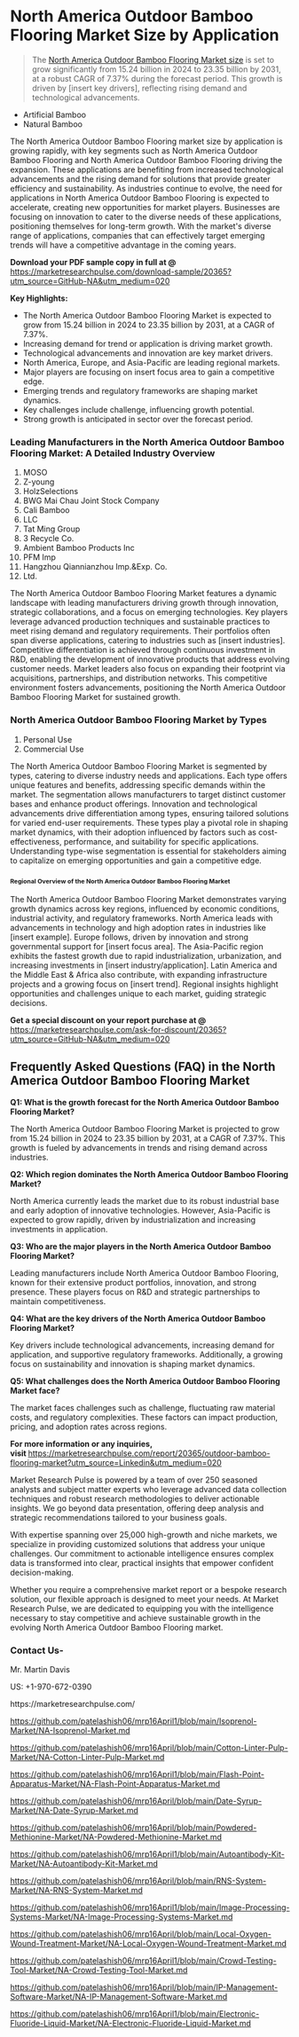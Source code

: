 <h1>North America Outdoor Bamboo Flooring Market&nbsp;Size by Application</h1><blockquote><p>The <a href="https://marketresearchpulse.com/download-sample/20365?utm_source=GitHub-NA&amp;utm_medium=020">North America Outdoor Bamboo Flooring Market size</a> is set to grow significantly from 15.24 billion in 2024 to 23.35 billion by 2031, at a robust CAGR of 7.37% during the forecast period. This growth is driven by [insert key drivers], reflecting rising demand and technological advancements.</p></blockquote><ul><li>Artificial Bamboo<li> Natural Bamboo</li></ul><p>The North America Outdoor Bamboo Flooring market size by application is growing rapidly, with key segments such as North America Outdoor Bamboo Flooring and North America Outdoor Bamboo Flooring driving the expansion. These applications are benefiting from increased technological advancements and the rising demand for solutions that provide greater efficiency and sustainability. As industries continue to evolve, the need for applications in North America Outdoor Bamboo Flooring is expected to accelerate, creating new opportunities for market players. Businesses are focusing on innovation to cater to the diverse needs of these applications, positioning themselves for long-term growth. With the market's diverse range of applications, companies that can effectively target emerging trends will have a competitive advantage in the coming years.</p><p><strong>Download your PDF sample copy in full at @ </strong><a href="https://marketresearchpulse.com/download-sample/20365?utm_source=GitHub-NA&amp;utm_medium=020">https://marketresearchpulse.com/download-sample/20365?utm_source=GitHub-NA&amp;utm_medium=020</a></p><p><strong>Key Highlights: </strong></p><ul><li>The North America Outdoor Bamboo Flooring Market is expected to grow from 15.24 billion in 2024 to 23.35 billion by 2031, at a CAGR of 7.37%.</li><li>Increasing demand for trend or application is driving market growth.</li><li>Technological advancements and innovation are key market drivers.</li><li>North America, Europe, and Asia-Pacific are leading regional markets.</li><li>Major players are focusing on insert focus area to gain a competitive edge.</li><li>Emerging trends and regulatory frameworks are shaping market dynamics.</li><li>Key challenges include challenge, influencing growth potential.</li><li>Strong growth is anticipated in sector over the forecast period.</li></ul><h3>Leading Manufacturers in the North America Outdoor Bamboo Flooring Market: A Detailed Industry Overview</h3><ol><li>MOSO</li><li>Z-young</li><li>HolzSelections</li><li>BWG Mai Chau Joint Stock Company</li><li>Cali Bamboo</li><li>LLC</li><li>Tat Ming Group</li><li>3 Recycle Co.</li><li>Ambient Bamboo Products Inc</li><li>PFM Imp</li><li>Hangzhou Qiannianzhou Imp.&Exp. Co.</li><li>Ltd.</li></ol><div class="flex max-w-full flex-col flex-grow"><div class="min-h-8 text-message flex w-full flex-col items-end gap-2 whitespace-normal break-words [.text-message+&amp;]:mt-5" dir="auto" data-message-author-role="assistant" data-message-id="fd8432e4-4910-450d-b182-61b7bfb0a01f" data-message-model-slug="gpt-4o"><div class="flex w-full flex-col gap-1 empty:hidden first:pt-[3px]"><div class="markdown prose w-full break-words dark:prose-invert light"><p>The North America Outdoor Bamboo Flooring Market features a dynamic landscape with leading manufacturers driving growth through innovation, strategic collaborations, and a focus on emerging technologies. Key players leverage advanced production techniques and sustainable practices to meet rising demand and regulatory requirements. Their portfolios often span diverse applications, catering to industries such as [insert industries]. Competitive differentiation is achieved through continuous investment in R&amp;D, enabling the development of innovative products that address evolving customer needs. Market leaders also focus on expanding their footprint via acquisitions, partnerships, and distribution networks. This competitive environment fosters advancements, positioning the North America Outdoor Bamboo Flooring Market for sustained growth.</p></div></div></div></div><h3>North America Outdoor Bamboo Flooring Market by Types</h3><ol><li>Personal Use<li> Commercial Use</li></ol><div class="flex max-w-full flex-col flex-grow"><div class="min-h-8 text-message flex w-full flex-col items-end gap-2 whitespace-normal break-words [.text-message+&amp;]:mt-5" dir="auto" data-message-author-role="assistant" data-message-id="084470be-0bb7-4664-bddf-5156b4f41249" data-message-model-slug="gpt-4o-mini"><div class="flex w-full flex-col gap-1 empty:hidden first:pt-[3px]"><div class="markdown prose w-full break-words dark:prose-invert light"><p>The North America Outdoor Bamboo Flooring Market is segmented by types, catering to diverse industry needs and applications. Each type offers unique features and benefits, addressing specific demands within the market. The segmentation allows manufacturers to target distinct customer bases and enhance product offerings. Innovation and technological advancements drive differentiation among types, ensuring tailored solutions for varied end-user requirements. These types play a pivotal role in shaping market dynamics, with their adoption influenced by factors such as cost-effectiveness, performance, and suitability for specific applications. Understanding type-wise segmentation is essential for stakeholders aiming to capitalize on emerging opportunities and gain a competitive edge.</p></div></div></div></div><h3><span style="font-size: 11px;">Regional Overview of the North America Outdoor Bamboo Flooring Market</span></h3><div class="flex max-w-full flex-col flex-grow"><div class="min-h-8 text-message flex w-full flex-col items-end gap-2 whitespace-normal break-words [.text-message+&amp;]:mt-5" dir="auto" data-message-author-role="assistant" data-message-id="e9038762-ce64-4e30-91c9-9bd413514231" data-message-model-slug="gpt-4o-mini"><div class="flex w-full flex-col gap-1 empty:hidden first:pt-[3px]"><div class="markdown prose w-full break-words dark:prose-invert light"><p>The North America Outdoor Bamboo Flooring Market demonstrates varying growth dynamics across key regions, influenced by economic conditions, industrial activity, and regulatory frameworks. North America leads with advancements in technology and high adoption rates in industries like [insert example]. Europe follows, driven by innovation and strong governmental support for [insert focus area]. The Asia-Pacific region exhibits the fastest growth due to rapid industrialization, urbanization, and increasing investments in [insert industry/application]. Latin America and the Middle East &amp; Africa also contribute, with expanding infrastructure projects and a growing focus on [insert trend]. Regional insights highlight opportunities and challenges unique to each market, guiding strategic decisions.</p></div></div></div></div><p><strong>Get a special discount on your report purchase at @ </strong><a href="https://marketresearchpulse.com/ask-for-discount/20365?utm_source=GitHub-NA&amp;utm_medium=020">https://marketresearchpulse.com/ask-for-discount/20365?utm_source=GitHub-NA&amp;utm_medium=020</a></p><h2>Frequently Asked Questions (FAQ) in the North America Outdoor Bamboo Flooring Market</h2><p><strong>Q1: What is the growth forecast for the North America Outdoor Bamboo Flooring Market?</strong></p><p>The North America Outdoor Bamboo Flooring Market is projected to grow from 15.24 billion in 2024 to 23.35 billion by 2031, at a CAGR of 7.37%. This growth is fueled by advancements in trends and rising demand across industries.</p><p><strong>Q2: Which region dominates the North America Outdoor Bamboo Flooring Market?</strong></p><p>North America currently leads the market due to its robust industrial base and early adoption of innovative technologies. However, Asia-Pacific is expected to grow rapidly, driven by industrialization and increasing investments in application.</p><p><strong>Q3: Who are the major players in the North America Outdoor Bamboo Flooring Market?</strong></p><p>Leading manufacturers include North America Outdoor Bamboo Flooring, known for their extensive product portfolios, innovation, and strong presence. These players focus on R&amp;D and strategic partnerships to maintain competitiveness.</p><p><strong>Q4: What are the key drivers of the North America Outdoor Bamboo Flooring Market?</strong></p><p>Key drivers include technological advancements, increasing demand for application, and supportive regulatory frameworks. Additionally, a growing focus on sustainability and innovation is shaping market dynamics.</p><p><strong>Q5: What challenges does the North America Outdoor Bamboo Flooring Market face?</strong></p><p>The market faces challenges such as challenge, fluctuating raw material costs, and regulatory complexities. These factors can impact production, pricing, and adoption rates across regions.</p><p><strong>For more information or any inquiries, visit&nbsp;</strong><a href="https://marketresearchpulse.com/report/20365/outdoor-bamboo-flooring-market?utm_source=Linkedin&utm_medium=020">https://marketresearchpulse.com/report/20365/outdoor-bamboo-flooring-market?utm_source=Linkedin&utm_medium=020</a></p><p>Market Research Pulse is powered by a team of over 250 seasoned analysts and subject matter experts who leverage advanced data collection techniques and robust research methodologies to deliver actionable insights. We go beyond data presentation, offering deep analysis and strategic recommendations tailored to your business goals.</p><p>With expertise spanning over 25,000 high-growth and niche markets, we specialize in providing customized solutions that address your unique challenges. Our commitment to actionable intelligence ensures complex data is transformed into clear, practical insights that empower confident decision-making.</p><p>Whether you require a comprehensive market report or a bespoke research solution, our flexible approach is designed to meet your needs. At Market Research Pulse, we are dedicated to equipping you with the intelligence necessary to stay competitive and achieve sustainable growth in the evolving North America Outdoor Bamboo Flooring market.</p><h3><strong>Contact Us-</strong></h3><p>Mr. Martin Davis</p><p>US: +1-970-672-0390</p><p>https://marketresearchpulse.com/</p><p><a href="https://github.com/patelashish06/mrp16April1/blob/main/Isoprenol-Market/NA-Isoprenol-Market.md">https://github.com/patelashish06/mrp16April1/blob/main/Isoprenol-Market/NA-Isoprenol-Market.md</a></p><p><a href="https://github.com/patelashish06/mrp16April/blob/main/Cotton-Linter-Pulp-Market/NA-Cotton-Linter-Pulp-Market.md">https://github.com/patelashish06/mrp16April/blob/main/Cotton-Linter-Pulp-Market/NA-Cotton-Linter-Pulp-Market.md</a></p><p><a href="https://github.com/patelashish06/mrp16April1/blob/main/Flash-Point-Apparatus-Market/NA-Flash-Point-Apparatus-Market.md">https://github.com/patelashish06/mrp16April1/blob/main/Flash-Point-Apparatus-Market/NA-Flash-Point-Apparatus-Market.md</a></p><p><a href="https://github.com/patelashish06/mrp16April/blob/main/Date-Syrup-Market/NA-Date-Syrup-Market.md">https://github.com/patelashish06/mrp16April/blob/main/Date-Syrup-Market/NA-Date-Syrup-Market.md</a></p><p><a href="https://github.com/patelashish06/mrp16April/blob/main/Powdered-Methionine-Market/NA-Powdered-Methionine-Market.md">https://github.com/patelashish06/mrp16April/blob/main/Powdered-Methionine-Market/NA-Powdered-Methionine-Market.md</a></p><p><a href="https://github.com/patelashish06/mrp16April1/blob/main/Autoantibody-Kit-Market/NA-Autoantibody-Kit-Market.md">https://github.com/patelashish06/mrp16April1/blob/main/Autoantibody-Kit-Market/NA-Autoantibody-Kit-Market.md</a></p><p><a href="https://github.com/patelashish06/mrp16April/blob/main/RNS-System-Market/NA-RNS-System-Market.md">https://github.com/patelashish06/mrp16April/blob/main/RNS-System-Market/NA-RNS-System-Market.md</a></p><p><a href="https://github.com/patelashish06/mrp16April1/blob/main/Image-Processing-Systems-Market/NA-Image-Processing-Systems-Market.md">https://github.com/patelashish06/mrp16April1/blob/main/Image-Processing-Systems-Market/NA-Image-Processing-Systems-Market.md</a></p><p><a href="https://github.com/patelashish06/mrp16April/blob/main/Local-Oxygen-Wound-Treatment-Market/NA-Local-Oxygen-Wound-Treatment-Market.md">https://github.com/patelashish06/mrp16April/blob/main/Local-Oxygen-Wound-Treatment-Market/NA-Local-Oxygen-Wound-Treatment-Market.md</a></p><p><a href="https://github.com/patelashish06/mrp16April1/blob/main/Crowd-Testing-Tool-Market/NA-Crowd-Testing-Tool-Market.md">https://github.com/patelashish06/mrp16April1/blob/main/Crowd-Testing-Tool-Market/NA-Crowd-Testing-Tool-Market.md</a></p><p><a href="https://github.com/patelashish06/mrp16April/blob/main/IP-Management-Software-Market/NA-IP-Management-Software-Market.md">https://github.com/patelashish06/mrp16April/blob/main/IP-Management-Software-Market/NA-IP-Management-Software-Market.md</a></p><p><a href="https://github.com/patelashish06/mrp16April1/blob/main/Electronic-Fluoride-Liquid-Market/NA-Electronic-Fluoride-Liquid-Market.md">https://github.com/patelashish06/mrp16April1/blob/main/Electronic-Fluoride-Liquid-Market/NA-Electronic-Fluoride-Liquid-Market.md</a></p>